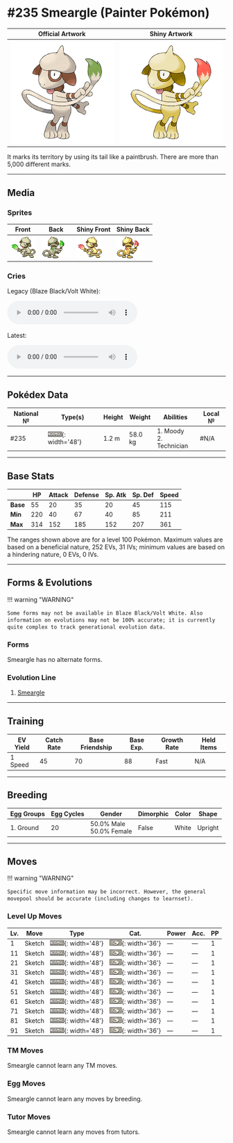 # #235 Smeargle (Painter Pokémon)

| Official Artwork | Shiny Artwork |
| --- | --- |
| ![Official Artwork](https://raw.githubusercontent.com/PokeAPI/sprites/master/sprites/pokemon/other/official-artwork/235.png) | ![Shiny Artwork](https://raw.githubusercontent.com/PokeAPI/sprites/master/sprites/pokemon/other/official-artwork/shiny/235.png) |

It marks its territory by using its tail like a paintbrush. There are more than 5,000 different marks.

---

## Media

### Sprites

| Front | Back | Shiny Front | Shiny Back |
| --- | --- | --- | --- |
| ![Front](https://raw.githubusercontent.com/PokeAPI/sprites/master/sprites/pokemon/versions/generation-v/black-white/animated/235.gif) | ![Back](https://raw.githubusercontent.com/PokeAPI/sprites/master/sprites/pokemon/versions/generation-v/black-white/animated/back/235.gif) | ![Shiny Front](https://raw.githubusercontent.com/PokeAPI/sprites/master/sprites/pokemon/versions/generation-v/black-white/animated/shiny/235.gif) | ![Shiny Back](https://raw.githubusercontent.com/PokeAPI/sprites/master/sprites/pokemon/versions/generation-v/black-white/animated/back/shiny/235.gif) |

### Cries

Legacy (Blaze Black/Volt White):
<p><audio controls>
  <source src="https://raw.githubusercontent.com/PokeAPI/cries/main/cries/pokemon/legacy/235.ogg" type="audio/ogg">
  Your browser does not support the audio element.
</audio></p>

Latest:
<p><audio controls>
  <source src="https://raw.githubusercontent.com/PokeAPI/cries/main/cries/pokemon/latest/235.ogg" type="audio/ogg">
  Your browser does not support the audio element.
</audio></p>

---

## Pokédex Data

| National № | Type(s) | Height | Weight | Abilities | Local № |
|------------|---------|--------|--------|-----------|---------|
| #235 | ![normal](../assets/types/normal.png){: width='48'} | 1.2 m | 58.0 kg | 1. Moody<br>2. Technician | #N/A |

---

## Base Stats
|   | HP | Attack | Defense | Sp. Atk | Sp. Def | Speed |
|---|----|--------|---------|---------|---------|-------|
| **Base** | 55 | 20 | 35 | 20 | 45 | 115 |
| **Min** | 220 | 40 | 67 | 40 | 85 | 211 |
| **Max** | 314 | 152 | 185 | 152 | 207 | 361 |

The ranges shown above are for a level 100 Pokémon. Maximum values are based on a beneficial nature, 252 EVs, 31 IVs; minimum values are based on a hindering nature, 0 EVs, 0 IVs.

---

## Forms & Evolutions

!!! warning "WARNING"

    Some forms may not be available in Blaze Black/Volt White. Also information on evolutions may not be 100% accurate; it is currently quite complex to track generational evolution data.

### Forms

Smeargle has no alternate forms.

### Evolution Line

1. [Smeargle](smeargle.md/)

---

## Training

| EV Yield | Catch Rate | Base Friendship | Base Exp. | Growth Rate | Held Items |
|----------|------------|-----------------|-----------|-------------|------------|
| 1 Speed | 45 | 70 | 88 | Fast | N/A |

---

## Breeding

| Egg Groups | Egg Cycles | Gender | Dimorphic | Color | Shape |
|------------|------------|--------|-----------|-------|-------|
| 1. Ground | 20 | 50.0% Male<br>50.0% Female | False | White | Upright |

---

## Moves

!!! warning "WARNING"

    Specific move information may be incorrect. However, the general movepool should be accurate (including changes to learnset).

### Level Up Moves

| Lv. | Move | Type | Cat. | Power | Acc. | PP |
|-----|------|------|------|-------|------|----|
| 1 | Sketch | ![normal](../assets/types/normal.png){: width='48'} | ![status](../assets/move_category/status.png){: width='36'} | — | — | 1 |
| 11 | Sketch | ![normal](../assets/types/normal.png){: width='48'} | ![status](../assets/move_category/status.png){: width='36'} | — | — | 1 |
| 21 | Sketch | ![normal](../assets/types/normal.png){: width='48'} | ![status](../assets/move_category/status.png){: width='36'} | — | — | 1 |
| 31 | Sketch | ![normal](../assets/types/normal.png){: width='48'} | ![status](../assets/move_category/status.png){: width='36'} | — | — | 1 |
| 41 | Sketch | ![normal](../assets/types/normal.png){: width='48'} | ![status](../assets/move_category/status.png){: width='36'} | — | — | 1 |
| 51 | Sketch | ![normal](../assets/types/normal.png){: width='48'} | ![status](../assets/move_category/status.png){: width='36'} | — | — | 1 |
| 61 | Sketch | ![normal](../assets/types/normal.png){: width='48'} | ![status](../assets/move_category/status.png){: width='36'} | — | — | 1 |
| 71 | Sketch | ![normal](../assets/types/normal.png){: width='48'} | ![status](../assets/move_category/status.png){: width='36'} | — | — | 1 |
| 81 | Sketch | ![normal](../assets/types/normal.png){: width='48'} | ![status](../assets/move_category/status.png){: width='36'} | — | — | 1 |
| 91 | Sketch | ![normal](../assets/types/normal.png){: width='48'} | ![status](../assets/move_category/status.png){: width='36'} | — | — | 1 |

### TM Moves

Smeargle cannot learn any TM moves.

### Egg Moves

Smeargle cannot learn any moves by breeding.

### Tutor Moves

Smeargle cannot learn any moves from tutors.

